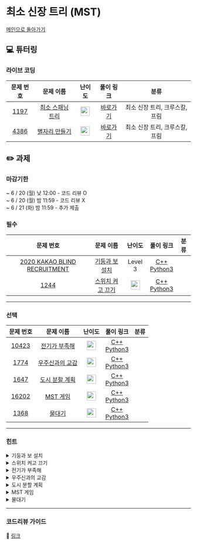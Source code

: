# 최소 신장 트리 (MST)

[메인으로 돌아가기](https://github.com/Altu-Bitu-2/Notice)

## 💻 튜터링

### 라이브 코딩

|문제 번호|문제 이름|난이도|풀이 링크|분류|
| :-----: | :-----: | :-----: | :-----: | :-----: |
|<a href="https://www.acmicpc.net/problem/1197" target="_blank">1197</a>|<a href="https://www.acmicpc.net/problem/1197" target="_blank">최소 스패닝 트리</a>|<img height="25px" width="25px" src="https://static.solved.ac/tier_small/12.svg"/>|[바로가기]()|최소 신장 트리, 크루스칼, 프림|
|<a href="https://www.acmicpc.net/problem/4386" target="_blank">4386</a>|<a href="https://www.acmicpc.net/problem/4386" target="_blank">별자리 만들기</a>|<img height="25px" width="25px" src="https://static.solved.ac/tier_small/12.svg"/>|[바로가기]()|최소 신장 트리, 크루스칼, 프림|


## ✏️ 과제
### 마감기한
~ 6 / 20 (월) 낮 12:00 - 코드 리뷰 O </br>
~ 6 / 20 (월) 밤 11:59 - 코드 리뷰 X </br>
~ 6 / 21 (화) 밤 11:59 - 추가 제출 </br>

### 필수

|문제 번호|문제 이름|난이도|풀이 링크|분류|
| :-----: | :-----: | :-----: | :-----: | :-----: |
|<a href="https://programmers.co.kr/learn/courses/30/lessons/60061" target="_blank">2020 KAKAO BLIND RECRUITMENT</a>|<a href="https://programmers.co.kr/learn/courses/30/lessons/60061" target="_blank">기둥과 보 설치</a>|Level 3|[C++]()<br/>[Python3]()||
|<a href="https://www.acmicpc.net/problem/1244" target="_blank">1244</a>|<a href="https://www.acmicpc.net/problem/1244" target="_blank">스위치 켜고 끄기</a>|<img height="25px" width="25px" src="https://static.solved.ac/tier_small/8.svg"/>|[C++]()<br/>[Python3]()||


---

### 선택

|문제 번호|문제 이름|난이도|풀이 링크|분류|
| :-----: | :-----: | :-----: | :-----: | :-----: |
|<a href="https://www.acmicpc.net/problem/10423" target="_blank">10423</a>|<a href="https://www.acmicpc.net/problem/10423" target="_blank">전기가 부족해</a>|<img height="25px" width="25px" src="https://static.solved.ac/tier_small/14.svg"/>|[C++]()<br/>[Python3]()||
|<a href="https://www.acmicpc.net/problem/1774" target="_blank">1774</a>|<a href="https://www.acmicpc.net/problem/1774" target="_blank">우주신과의 교감</a>|<img height="25px" width="25px" src="https://static.solved.ac/tier_small/13.svg"/>|[C++]()<br/>[Python3]()||
|<a href="https://www.acmicpc.net/problem/1647" target="_blank">1647</a>|<a href="https://www.acmicpc.net/problem/1647" target="_blank">도시 분할 계획</a>|<img height="25px" width="25px" src="https://static.solved.ac/tier_small/12.svg"/>|[C++]()<br/>[Python3]()||
|<a href="https://www.acmicpc.net/problem/16202" target="_blank">16202</a>|<a href="https://www.acmicpc.net/problem/16202" target="_blank">MST 게임</a>|<img height="25px" width="25px" src="https://static.solved.ac/tier_small/12.svg"/>|[C++]()<br/>[Python3]()||
|<a href="https://www.acmicpc.net/problem/1368" target="_blank">1368</a>|<a href="https://www.acmicpc.net/problem/1368" target="_blank">물대기</a>|<img height="25px" width="25px" src="https://static.solved.ac/tier_small/14.svg"/>|[C++]()<br/>[Python3]()||



---

### 힌트

<details>
<summary>기둥과 보 설치</summary>
<div markdown="1">
&nbsp;&nbsp;&nbsp;&nbsp;문제에서 제시한 조건을 차분하게 구현해야 해요. 삭제할 때 관련이 있는 칸을 빠짐 없이 확인하는 것이 중요해요. 상, 하, 좌, 우를 확인하는 것만으로 충분할까요? 대각선 혹은 원 위치도 확인해야 할까요?
</div>
</details>

<details>
<summary>스위치 켜고 끄기</summary>
<div markdown="1">
&nbsp;&nbsp;&nbsp;&nbsp;문제에서 원하는 대로 구현하면 될 것 같아요. 단, 출력을 어떻게 해야 하는지 다시 한 번 살펴볼까요?
</div>
</details>

<details>
<summary>전기가 부족해</summary>
<div markdown="1">
&nbsp;&nbsp;&nbsp;&nbsp;발전소가 있는 도시가 여러개네요. MST 여러개를 만들어야 할까요? 아니면 하나의 큰 MST를 만들 수 있는 방법은 없을까요?
</div>
</details>

<details>
<summary>우주신과의 교감</summary>
<div markdown="1">
&nbsp;&nbsp;&nbsp;&nbsp;4386번(별자리 만들기)과 아주 비슷한 문제입니다. 딱 하나만 더 고려하면 되는데요. 이미 연결된 통로들이 사이클을 이룰 수도 있다는 점 주의하세요!
</div>
</details>

<details>
<summary>도시 분할 계획</summary>
<div markdown="1">
&nbsp;&nbsp;&nbsp;&nbsp;마을을 두개로 나누고, 각 마을에 대해 MST를 구하는 문제에요. 그런데, 꼭 이 순서대로 해야할까요? MST를 먼저 구하고 마을을 두개로 나눌 수 있을거 같아요!
</div>
</details>

<details>
<summary>MST 게임</summary>
<div markdown="1">
&nbsp;&nbsp;&nbsp;&nbsp;k가 최대 100이에요. MST 알고리즘을 k번 실행해도 괜찮을까요? 각 알고리즘들의 시간 복잡도가 어떻게 도출됐었는지 생각해보세요. 그나저나 MST를 만들 수 없다는건 어떻게 판단해야 하나요? MST를 구성하기 위해선 최소 사이클을 이루지 않는 V-1개의 간선이 필요해요.
</div>
</details>

<details>
<summary>물대기</summary>
<div markdown="1">
&nbsp;&nbsp;&nbsp;&nbsp;각 논들 사이의 간선을 고려하면서 우물을 파는 경우도 고려하기엔 너무 복잡해요. 우물을 파는 경우도 간선처럼 처리할 수 있는 방법은 없을까요? 모든 물은 강에서 시작되지 않을까요?
</div>
</details>


---

### 코드리뷰 가이드

🔗 [링크]()
